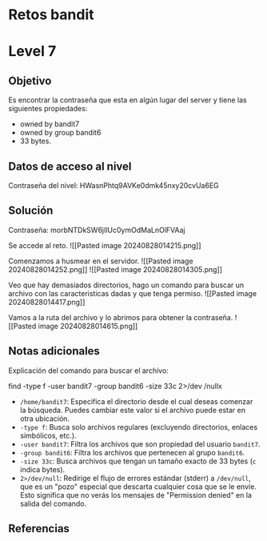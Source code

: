 # Retos bandit

# Level 7

## Objetivo
Es encontrar la contraseña que esta en algún lugar del server y tiene las siguientes propiedades:

- owned by bandit7
- owned by group bandit6
- 33 bytes.


## Datos de acceso al nivel

Contraseña del nivel: HWasnPhtq9AVKe0dmk45nxy20cvUa6EG


## Solución

Contraseña:  morbNTDkSW6jIlUc0ymOdMaLnOlFVAaj

Se accede al reto.
![[Pasted image 20240828014215.png]]


Comenzamos a husmear en el servidor.
![[Pasted image 20240828014252.png]]
![[Pasted image 20240828014305.png]]

Veo que hay demasiados directorios, hago un comando para buscar un archivo con las caracteristicas dadas y que tenga permiso.
![[Pasted image 20240828014417.png]]

Vamos a la ruta del archivo y lo abrimos para obtener la contraseña.
![[Pasted image 20240828014615.png]]



## Notas adicionales

Explicación del comando para buscar el archivo:

find -type f -user bandit7 -group bandit6 -size 33c 2>/dev
/nullx

- `/home/bandit7`: Especifica el directorio desde el cual deseas comenzar la búsqueda. Puedes cambiar este valor si el archivo puede estar en otra ubicación.
- `-type f`: Busca solo archivos regulares (excluyendo directorios, enlaces simbólicos, etc.).
- `-user bandit7`: Filtra los archivos que son propiedad del usuario `bandit7`.
- `-group bandit6`: Filtra los archivos que pertenecen al grupo `bandit6`.
- `-size 33c`: Busca archivos que tengan un tamaño exacto de 33 bytes (`c` indica bytes).
- `2>/dev/null`: Redirige el flujo de errores estándar (stderr) a `/dev/null`, que es un "pozo" especial que descarta cualquier cosa que se le envíe. Esto significa que no verás los mensajes de "Permission denied" en la salida del comando.

## Referencias


